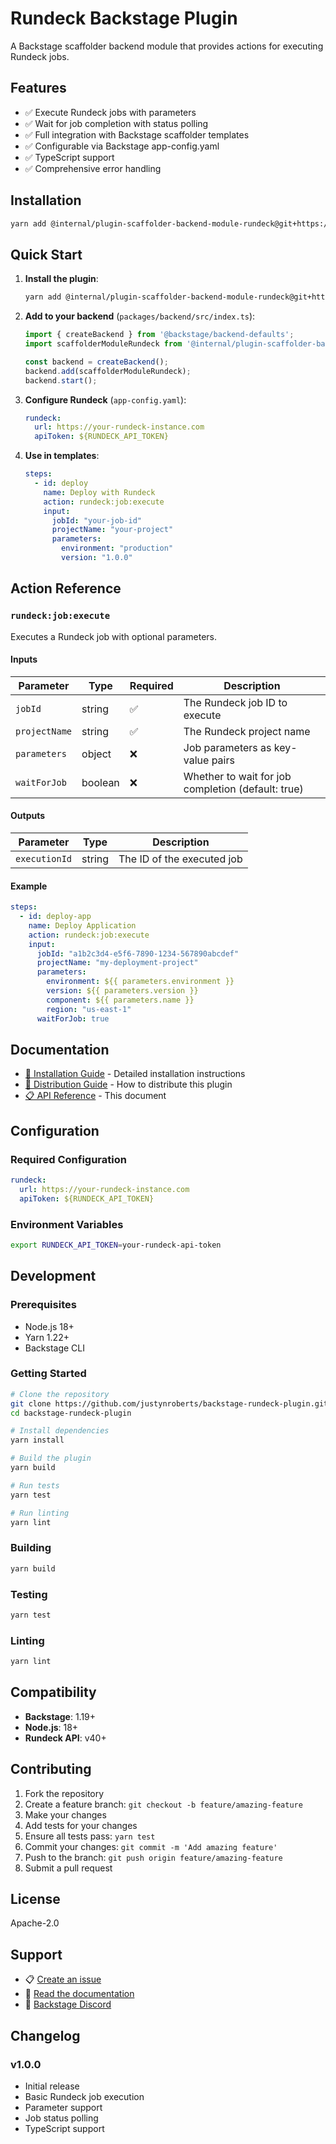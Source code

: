 # Rundeck Backstage Plugin

A Backstage scaffolder backend module that provides actions for executing Rundeck jobs.

## Features

- ✅ Execute Rundeck jobs with parameters
- ✅ Wait for job completion with status polling
- ✅ Full integration with Backstage scaffolder templates
- ✅ Configurable via Backstage app-config.yaml
- ✅ TypeScript support
- ✅ Comprehensive error handling

## Installation

```bash
yarn add @internal/plugin-scaffolder-backend-module-rundeck@git+https://github.com/justynroberts/backstage-rundeck-plugin.git
```

## Quick Start

1. **Install the plugin**:
   ```bash
   yarn add @internal/plugin-scaffolder-backend-module-rundeck@git+https://github.com/justynroberts/backstage-rundeck-plugin.git
   ```

2. **Add to your backend** (`packages/backend/src/index.ts`):
   ```typescript
   import { createBackend } from '@backstage/backend-defaults';
   import scaffolderModuleRundeck from '@internal/plugin-scaffolder-backend-module-rundeck';

   const backend = createBackend();
   backend.add(scaffolderModuleRundeck);
   backend.start();
   ```

3. **Configure Rundeck** (`app-config.yaml`):
   ```yaml
   rundeck:
     url: https://your-rundeck-instance.com
     apiToken: ${RUNDECK_API_TOKEN}
   ```

4. **Use in templates**:
   ```yaml
   steps:
     - id: deploy
       name: Deploy with Rundeck
       action: rundeck:job:execute
       input:
         jobId: "your-job-id"
         projectName: "your-project"
         parameters:
           environment: "production"
           version: "1.0.0"
   ```

## Action Reference

### `rundeck:job:execute`

Executes a Rundeck job with optional parameters.

#### Inputs

| Parameter | Type | Required | Description |
|-----------|------|----------|-------------|
| `jobId` | string | ✅ | The Rundeck job ID to execute |
| `projectName` | string | ✅ | The Rundeck project name |
| `parameters` | object | ❌ | Job parameters as key-value pairs |
| `waitForJob` | boolean | ❌ | Whether to wait for job completion (default: true) |

#### Outputs

| Parameter | Type | Description |
|-----------|------|-------------|
| `executionId` | string | The ID of the executed job |

#### Example

```yaml
steps:
  - id: deploy-app
    name: Deploy Application
    action: rundeck:job:execute
    input:
      jobId: "a1b2c3d4-e5f6-7890-1234-567890abcdef"
      projectName: "my-deployment-project"
      parameters:
        environment: ${{ parameters.environment }}
        version: ${{ parameters.version }}
        component: ${{ parameters.name }}
        region: "us-east-1"
      waitForJob: true
```

## Documentation

- [📖 Installation Guide](./INSTALL.md) - Detailed installation instructions
- [🔧 Distribution Guide](./DISTRIBUTION.md) - How to distribute this plugin
- [📋 API Reference](./README.md) - This document

## Configuration

### Required Configuration

```yaml
rundeck:
  url: https://your-rundeck-instance.com
  apiToken: ${RUNDECK_API_TOKEN}
```

### Environment Variables

```bash
export RUNDECK_API_TOKEN=your-rundeck-api-token
```

## Development

### Prerequisites

- Node.js 18+
- Yarn 1.22+
- Backstage CLI

### Getting Started

```bash
# Clone the repository
git clone https://github.com/justynroberts/backstage-rundeck-plugin.git
cd backstage-rundeck-plugin

# Install dependencies
yarn install

# Build the plugin
yarn build

# Run tests
yarn test

# Run linting
yarn lint
```

### Building

```bash
yarn build
```

### Testing

```bash
yarn test
```

### Linting

```bash
yarn lint
```

## Compatibility

- **Backstage**: 1.19+
- **Node.js**: 18+
- **Rundeck API**: v40+

## Contributing

1. Fork the repository
2. Create a feature branch: `git checkout -b feature/amazing-feature`
3. Make your changes
4. Add tests for your changes
5. Ensure all tests pass: `yarn test`
6. Commit your changes: `git commit -m 'Add amazing feature'`
7. Push to the branch: `git push origin feature/amazing-feature`
8. Submit a pull request

## License

Apache-2.0

## Support

- 📋 [Create an issue](https://github.com/justynroberts/backstage-rundeck-plugin/issues)
- 📖 [Read the documentation](./INSTALL.md)
- 💬 [Backstage Discord](https://discord.gg/backstage-687207715902193673)

## Changelog

### v1.0.0
- Initial release
- Basic Rundeck job execution
- Parameter support
- Job status polling
- TypeScript support